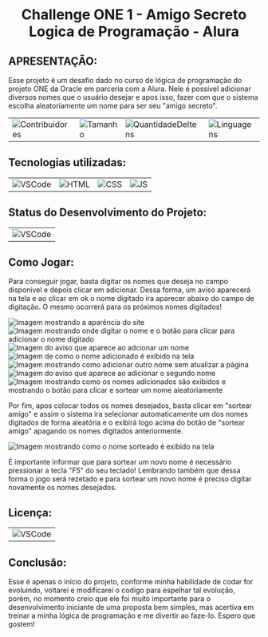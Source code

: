 <h1 align="center">
Challenge ONE 1 - Amigo Secreto<br>
Logica de Programação - Alura
</h1>
<div><h2>APRESENTAÇÃO:</h2>
Esse projeto é um desafio dado no curso de lógica de programação do projeto ONE da Oracle em parceria com a Alura.
Nele é possível adicionar diversos nomes que o usuário desejar e apos isso, fazer com que o sistema escolha aleatoriamente 
um nome para ser seu "amigo secreto".
</div>
 
<table align="center">
    <tr>
        <td><img alt="Contribuidores" src="https://img.shields.io/github/contributors/wesleykfg/jogo-do-numero-secreto-alura?style=for-the-badge"/></td>
        <td><img alt="Tamanho" src="https://img.shields.io/github/languages/code-size/Wesleykfg/Challenge-One01-Amigo-secreto?style=for-the-badge"/></td>
        <td><img alt="QuantidadeDeItens" src="https://img.shields.io/github/directory-file-count/Wesleykfg/Challenge-One01-Amigo-secreto?style=for-the-badge"/></td>
        <td><img alt="Linguagens" src="https://img.shields.io/github/languages/count/wesleykfg/jogo-do-numero-secreto-alura?style=for-the-badge"/></td>
    </tr>
</table>

<div><h2>Tecnologias utilizadas:</h2>
 
 <table align="center">
    <tr>
        <td><img alt="VSCode" src="https://img.shields.io/badge/Visual%20Studio%20Code-0078d7.svg?style=for-the-badge&logo=visual-studio-code&logoColor=white"/></td>
        <td><img alt="HTML" src="https://img.shields.io/badge/HTML-239120?style=for-the-badge&logo=html5&logoColor=white"/></td>
        <td><img alt="CSS" src="https://img.shields.io/badge/CSS-239120?&style=for-the-badge&logo=css3&logoColor=white"/></td>
        <td><img alt="JS"src="https://img.shields.io/badge/javascript-%23323330.svg?style=for-the-badge&logo=javascript&logoColor=%23F7DF1E"/></td>
    </tr>
</table>

<div><h2>Status do Desenvolvimento do Projeto:</h2>
 
 <table align="center">
    <tr>
        <td><img alt="VSCode" src="https://img.shields.io/badge/Status%20-%20EM%20DESENVOLVIMENTO%20-%20green?style=for-the-badge"/></td>
    </tr>
</table>

<div><h2>Como Jogar:</h2>
Para conseguir jogar, basta digitar os nomes que deseja no campo disponível e depois clicar em adicionar.
Dessa forma, um aviso aparecerá na tela e ao clicar em ok o nome digitado ira aparecer abaixo do campo de digitação. O mesmo ocorrerá para os próximos nomes digitados!

![Imagem mostrando a aparência do site](https://github.com/user-attachments/assets/3b6cacfd-cca7-4df8-961c-f2ccb0cfbf7a)
![Imagem mostrando onde digitar o nome e o botão para clicar para adicionar o nome digitado](https://github.com/user-attachments/assets/ccc79f1b-1aa9-49e2-ab71-6a67e5bf58f7)
![Imagem do aviso que aparece ao adcionar um nome](https://github.com/user-attachments/assets/559e8ffc-3a6a-4680-ba42-3fb4d92d4dde)
![Imagem de como o nome adicionado é exibido na tela](https://github.com/user-attachments/assets/859b3566-2323-4f15-9945-c1d729c682af)
![Imagem mostrando como adicionar outro nome sem atualizar a página](https://github.com/user-attachments/assets/0b748fe9-985c-49cd-b613-5b391c76d4ad)
![Imagem do aviso que aparece ao adicionar o segundo nome](https://github.com/user-attachments/assets/3acbd43b-d428-42fe-96b2-150ff4281d64)
![Imagem mostrando como os nomes adicionados são exibidos e mostrando o botão para clicar e sortear um nome aleatoriamente](https://github.com/user-attachments/assets/b0a686b6-8b22-4a3c-b2a5-18b7acd52285)

Por fim, apos colocar todos os nomes desejados, basta clicar em "sortear amigo" e assim o sistema ira selecionar automaticamente um dos nomes digitados de forma aleatória
e o exibirá logo acima do botão de "sortear amigo" apagando os nomes digitados anteriormente.

![Imagem mostrando como o nome sorteado é exibido na tela](https://github.com/user-attachments/assets/e360a255-1863-44f5-a48f-49c198fa320a)

É importante informar que para sortear um novo nome é necessário pressionar a tecla "F5" do seu teclado! Lembrando também que dessa forma
o jogo será rezetado e para sortear um novo nome é preciso digitar novamente os nomes desejados.
</div>

<div><h2>Licença:</h2>
 
 <table align="center">
    <tr>
        <td><img alt="VSCode" src="https://img.shields.io/github/license/Wesleykfg/Challenge-One01-Amigo-secreto?style=for-the-badge"/></td>
    </tr>
</table>

<div><h2>Conclusão:</h2>
Esse é apenas o início do projeto, conforme minha habilidade de codar for evoluindo, voltarei e modificarei o codigo para espelhar tal evolução, porém, no momento
creio que ele foi muito importante para o desenvolvimento iniciante de uma proposta bem simples, mas acertiva em treinar a minha lógica de programação e
me divertir ao faze-lo.
Espero que gostem!
</div>
